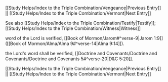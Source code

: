 [[Study Helps/Index to the Triple Combination/Vengeance|Previous Entry]]  ||  [[Study Helps/Index to the Triple Combination/Vermont|Next Entry]]

 See also [[Study Helps/Index to the Triple Combination/Testify|Testify]]; [[Study Helps/Index to the Triple Combination/Witness|Witness]]

 word of the Lord is verified, [[Book of Mormon/Jarom#^verse-9|Jarom 1:9]] ([[Book of Mormon/Alma/Alma 9#^verse-14|Alma 9:14]]).

 the Lord's word shall be verified, [[Doctrine and Covenants/Doctrine and Covenants/Doctrine and Covenants 5#^verse-20|D&C 5:20]].

[[Study Helps/Index to the Triple Combination/Vengeance|Previous Entry]]  ||  [[Study Helps/Index to the Triple Combination/Vermont|Next Entry]]